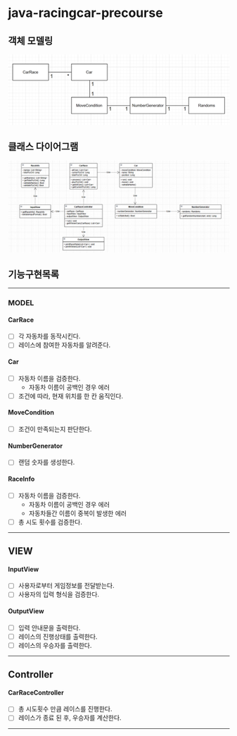 # java-racingcar-precourse

## 객체 모델링
![img.png](images/model.png)
## 클래스 다이어그램
![img.png](images/class_diagram.png)

## 기능구현목록

---
### MODEL
#### CarRace
- [ ] 각 자동차를 동작시킨다.
- [ ] 레이스에 참여한 자동차를 알려준다.
#### Car
- [ ] 자동차 이름을 검증한다.
  - 자동차 이름이 공백인 경우 에러
- [ ] 조건에 따라, 현재 위치를 한 칸 움직인다.
#### MoveCondition
- [ ] 조건이 만족되는지 판단한다.
#### NumberGenerator
- [ ] 랜덤 숫자를 생성한다.
#### RaceInfo
- [ ] 자동차 이름을 검증한다.
  - 자동차 이름이 공백인 경우 에러
  - 자동차들간 이름이 중복이 발생한 에러
- [ ] 총 시도 횟수를 검증한다.

---
## VIEW
#### InputView
- [ ] 사용자로부터 게임정보를 전달받는다.
- [ ] 사용자의 입력 형식을 검증한다.

#### OutputView
- [ ] 입력 안내문을 출력한다.
- [ ] 레이스의 진행상태를 출력한다.
- [ ] 레이스의 우승자를 출력한다.

---
##  Controller
#### CarRaceController
-  [ ] 총 시도횟수 만큼 레이스를 진행한다.
-  [ ] 레이스가 종료 된 후, 우승자를 계산한다. 
---